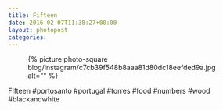 ```yaml
---
title: Fifteen
date: 2016-02-07T11:38:27+00:00
layout: photopost
categories:
---
```


<figure class="photo photo--square">
  {% picture photo-square blog/instagram/c7cb39f548b8aaa81d80dc18eefded9a.jpg alt="" %}
</figure>

Fifteen
#portosanto #portugal #torres #food #numbers #wood #blackandwhite
